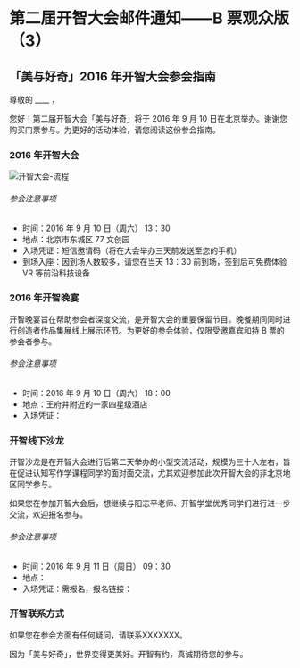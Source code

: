 # 第二届开智大会邮件通知——B 票观众版（3）

## 「美与好奇」2016 年开智大会参会指南

尊敬的 ____ ，
 
您好！第二届开智大会「美与好奇」将于 2016 年 9 月 10 日在北京举办。谢谢您购买门票参与。为更好的活动体验，请您阅读这份参会指南。
 
### 2016 年开智大会
 
 ![开智大会-流程](http://cdn.huodongxing.com/file/20150324/117441FD52C74D84743BDF42D0D2DC2106/30482408647834778.jpg)
 
###### 参会注意事项
 - 时间：2016 年 9 月 10 日（周六） 13：30
 - 地点：北京市东城区 77 文创园
 - 入场凭证：短信邀请码（将在大会举办三天前发送至您的手机）
 - 到场入座：因到场人数较多，请您在当天 13：30 前到场，签到后可免费体验 VR 等前沿科技设备 
 
### 2016 年开智晚宴

开智晚宴旨在帮助参会者深度交流，是开智大会的重要保留节目。晚餐期间同时进行创造者作品集展线上展示环节。为更好的参会体验，仅限受邀嘉宾和持 B 票的参会者参与。

###### 参会注意事项
- 时间：2016 年 9 月 10 日（周六） 18：00
- 地点：王府井附近的一家四星级酒店
- 入场凭证：

### 开智线下沙龙
开智沙龙是在开智大会进行后第二天举办的小型交流活动，规模为三十人左右，旨在促进认知写作学课程同学的面对面交流，尤其欢迎参加此次开智大会的非北京地区同学参与。

如果您在参加开智大会后，想继续与阳志平老师、开智学堂优秀同学们进行进一步交流，欢迎报名参与。

###### 参会注意事项 
  - 时间：2016 年 9 月 11 日（周日） 09：30
  - 地点：
  - 入场凭证：需报名，报名链接：  

### 开智联系方式
  如果您在参会方面有任何疑问，请联系XXXXXXX。
  
 
因为「美与好奇」，世界变得更美好。开智有约，真诚期待您的参与。
 
